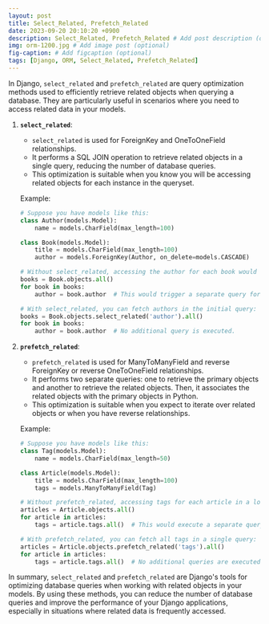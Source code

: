 ```yaml
---
layout: post
title: Select_Related, Prefetch_Related
date: 2023-09-20 20:10:20 +0900
description: Select_Related, Prefetch_Related # Add post description (optional)
img: orm-1200.jpg # Add image post (optional)
fig-caption: # Add figcaption (optional)
tags: [Django, ORM, Select_Related, Prefetch_Related]
---
```


In Django, `select_related` and `prefetch_related` are query optimization methods used to efficiently retrieve related objects when querying a database. They are particularly useful in scenarios where you need to access related data in your models.

1. **`select_related`**:
   - `select_related` is used for ForeignKey and OneToOneField relationships.
   - It performs a SQL JOIN operation to retrieve related objects in a single query, reducing the number of database queries.
   - This optimization is suitable when you know you will be accessing related objects for each instance in the queryset.

   Example:
   ```python
   # Suppose you have models like this:
   class Author(models.Model):
       name = models.CharField(max_length=100)

   class Book(models.Model):
       title = models.CharField(max_length=100)
       author = models.ForeignKey(Author, on_delete=models.CASCADE)

   # Without select_related, accessing the author for each book would trigger a separate query:
   books = Book.objects.all()
   for book in books:
       author = book.author  # This would trigger a separate query for each book.

   # With select_related, you can fetch authors in the initial query:
   books = Book.objects.select_related('author').all()
   for book in books:
       author = book.author  # No additional query is executed.
   ```

2. **`prefetch_related`**:
   - `prefetch_related` is used for ManyToManyField and reverse ForeignKey or reverse OneToOneField relationships.
   - It performs two separate queries: one to retrieve the primary objects and another to retrieve the related objects. Then, it associates the related objects with the primary objects in Python.
   - This optimization is suitable when you expect to iterate over related objects or when you have reverse relationships.

   Example:
   ```python
   # Suppose you have models like this:
   class Tag(models.Model):
       name = models.CharField(max_length=50)

   class Article(models.Model):
       title = models.CharField(max_length=100)
       tags = models.ManyToManyField(Tag)

   # Without prefetch_related, accessing tags for each article in a loop would trigger N+1 queries:
   articles = Article.objects.all()
   for article in articles:
       tags = article.tags.all()  # This would execute a separate query for each article.

   # With prefetch_related, you can fetch all tags in a single query:
   articles = Article.objects.prefetch_related('tags').all()
   for article in articles:
       tags = article.tags.all()  # No additional queries are executed within the loop.
   ```

In summary, `select_related` and `prefetch_related` are Django's tools for optimizing database queries when working with related objects in your models. By using these methods, you can reduce the number of database queries and improve the performance of your Django applications, especially in situations where related data is frequently accessed.